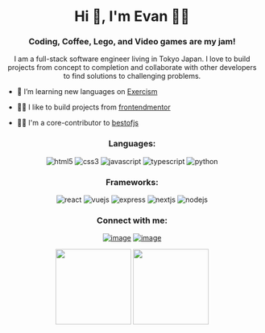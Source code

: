 <h1 align="center">Hi 👋, I'm Evan 👨‍💻</h1>
<h3 align="center">Coding, Coffee, Lego, and Video games are my jam!</h3>

<p align="center">I am a full-stack software engineer living in Tokyo Japan. I love to build projects from concept to completion and collaborate with other developers to find solutions to challenging problems.</p>


- 🌱  I’m learning new languages on [Exercism](https://exercism.org/profiles/Evomatic)

- 👨‍💻  I like to build projects from [frontendmentor](https://www.frontendmentor.io/home)

- 💁🏻  I'm a core-contributor to [bestofjs](https://github.com/bestofjs/bestofjs)
  

<h3 align="center">Languages:</h3>
<p align="center"> <img src="https://img.shields.io/badge/html5-%23E34F26.svg?style=for-the-badge&logo=html5&logoColor=white" alt="html5" /> <img src="https://img.shields.io/badge/css3-%231572B6.svg?style=for-the-badge&logo=css3&logoColor=white)" alt="css3"/> <img src="https://img.shields.io/badge/javascript-%23323330.svg?style=for-the-badge&logo=javascript&logoColor=%23F7DF1E" alt="javascript" /> <img src="https://img.shields.io/badge/typescript-%23007ACC.svg?style=for-the-badge&logo=typescript&logoColor=white" alt="typescript"/> <img src="https://img.shields.io/badge/python-3670A0?style=for-the-badge&logo=python&logoColor=ffdd54" alt="python" /> </p><h3

<h3 align="center">Frameworks:</h3>
<p align="center"> <img src="https://img.shields.io/badge/react-%2320232a.svg?style=for-the-badge&logo=react&logoColor=%2361DAFB" alt="react" /> <img src="https://img.shields.io/badge/vuejs-%2335495e.svg?style=for-the-badge&logo=vuedotjs&logoColor=%234FC08D" alt="vuejs" /> <img src="https://img.shields.io/badge/express.js-%23404d59.svg?style=for-the-badge&logo=express&logoColor=%2361DAFB)" alt="express" /> <img src="https://img.shields.io/badge/Next-black?style=for-the-badge&logo=next.js&logoColor=white" alt="nextjs" /> <img src="https://img.shields.io/badge/node.js-6DA55F?style=for-the-badge&logo=node.js&logoColor=white)" alt="nodejs" /> </a> </p><h3

<h3 align="center">Connect with me:</h3>
<div align="center">

[![image](https://img.shields.io/badge/LinkedIn-0077B5?style=for-the-badge&logo=linkedin&logoColor=white)](https://www.linkedin.com/in/evantrujillo/)
[![image](https://img.shields.io/badge/Gmail-D14836?style=for-the-badge&logo=gmail&logoColor=white)](mailto:produtor.evantrujillo30@gmail.com)
  
</div>



<p align= "center">
  <img height= "150" src="https://github-readme-stats.vercel.app/api?username=Evomatic&theme=react&show_icons=true&include_all_commits=true" />
  <img height= "150" src="https://github-readme-stats.vercel.app/api/top-langs/?username=Evomatic&theme=react&layout=compact" />
</p>

